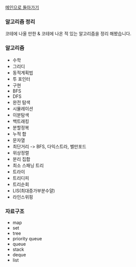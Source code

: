 [메인으로 돌아가기](https://github.com/nicehcy2/baekjoon)

### 알고리즘 정리

코테에 나올 만한 & 코테에 나온 적 있는 알고리즘을 정리 해봤습니다.

### 알고리즘 

- 수학
- 그리디
- 동적계획법
- 투 포인터
- 구현
- BFS
- DFS
- 완전 탐색
- 시뮬레이션
- 이분탐색
- 백트래킹
- 분할정복
- 누적 합
- 문자열
- 최단거리 -> BFS, 다익스트라, 벨만포드
- 위상정렬
- 분리 집합
- 최소 스패닝 트리
- 트라이 
- 트리디피
- 트리순회
- LIS(최대증가부분수얄)
- 라인스위핑

### 자료구조 
- map
- set
- tree
- priority queue
- queue
- stack
- deque
- list
